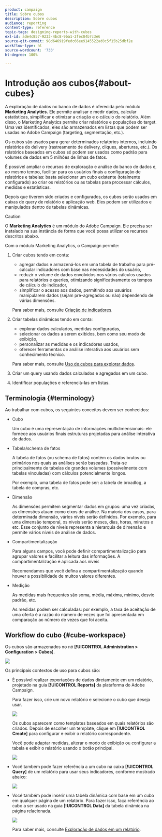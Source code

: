 ```yaml
---
product: campaign
title: Sobre cubos
description: Sobre cubos
audience: reporting
content-type: reference
topic-tags: designing-reports-with-cubes
exl-id: ade4c857-9233-4bc8-9ba1-2fec84b7c3e6
source-git-commit: 98d646919fedc66ee9145522ad0c5f15b25dbf2e
workflow-type: ht
source-wordcount: '733'
ht-degree: 100%

---
```


# Introdução aos cubos{#about-cubes}

A exploração de dados no banco de dados é oferecida pelo módulo **Marketing Analytics.** Ele permite analisar e medir dados, calcular estatísticas, simplificar e otimizar a criação e o cálculo do relatório. Além disso, o Marketing Analytics permite criar relatórios e populações do target. Uma vez identificados, eles são armazenados em listas que podem ser usadas no Adobe Campaign (targeting, segmentação, etc.).

Os cubos são usados para gerar determinados relatórios internos, incluindo relatórios do delivery (rastreamento de delivery, cliques, aberturas, etc.). Os relatórios baseados em cubos só podem ser usados como padrão para volumes de dados em 5 milhões de linhas de fatos.

É possível ampliar o recursos de exploração e análise do banco de dados e, ao mesmo tempo, facilitar para os usuários finais a configuração de relatórios e tabelas: basta selecionar um cubo existente (totalmente configurado) ao criar os relatórios ou as tabelas para processar cálculos, medidas e estatísticas.

Depois que tiverem sido criados e configurados, os cubos serão usados em caixas de query de relatório e aplicação web. Eles podem ser utilizados e manipulados dentro de tabelas dinâmicas.

>[!CAUTION]
>
>O **Marketing Analytics** é um módulo do Adobe Campaign. Ele precisa ser instalado na sua instância de forma que você possa utilizar os recursos descritos abaixo.

Com o módulo Marketing Analytics, o Campaign permite:

1. Criar cubos tendo em conta:

   * agregar dados e armazená-los em uma tabela de trabalho para pré-calcular indicadores com base nas necessidades do usuário,
   * reduzir o volume de dados envolvidos nos vários cálculos usados para relatórios e queries, otimizando significativamente os tempos de cálculo do indicador,
   * simplificar o acesso aos dados, permitindo aos usuários manipularem dados (sejam pré-agregados ou não) dependendo de várias dimensões.

   Para saber mais, consulte [Criação de indicadores](../../reporting/using/creating-indicators.md).

1. Criar tabelas dinâmicas tendo em conta:

   * explorar dados calculados, medidas configuradas,
   * selecionar os dados a serem exibidos, bem como seu modo de exibição,
   * personalizar as medidas e os indicadores usados,
   * oferecer ferramentas de análise interativa aos usuários sem conhecimento técnico.

   Para saber mais, consulte [Uso de cubos para explorar dados](../../reporting/using/using-cubes-to-explore-data.md).

1. Criar um query usando dados calculados e agregados em um cubo.
1. Identificar populações e referenciá-las em listas.

## Terminologia {#terminology}

Ao trabalhar com cubos, os seguintes conceitos devem ser conhecidos:

* Cubo

   Um cubo é uma representação de informações multidimensionais: ele fornece aos usuários finais estruturas projetadas para análise interativa de dados.

* Tabela/schema de fatos

   A tabela de fatos (ou schema de fatos) contém os dados brutos ou primários nos quais as análises serão baseadas. Trata-se principalmente de tabelas de grandes volumes (possivelmente com tabelas vinculadas) com cálculos potencialmente longos.

   Por exemplo, uma tabela de fatos pode ser: a tabela de broadlog, a tabela de compras, etc.

* Dimensão

   As dimensões permitem segmentar dados em grupos: uma vez criadas, as dimensões atuam como eixos de análise. Na maioria dos casos, para determinada dimensão, vários níveis serão definidos. Por exemplo, para uma dimensão temporal, os níveis serão meses, dias, horas, minutos e etc. Esse conjunto de níveis representa a hierarquia de dimensão e permite vários níveis de análise de dados.

* Compartimentalização

   Para alguns campos, você pode definir compartimentalização para agrupar valores e facilitar a leitura das informações. A compartimentalização é aplicada aos níveis

   Recomendamos que você defina a compartimentalização quando houver a possibilidade de muitos valores diferentes.

* Medição

   As medidas mais frequentes são soma, média, máxima, mínimo, desvio padrão, etc.

   As medidas podem ser calculadas: por exemplo, a taxa de aceitação de uma oferta é a razão do número de vezes que foi apresentada em comparação ao número de vezes que foi aceita.

## Workflow do cubo {#cube-workspace}

Os cubos são armazenados no nó **[!UICONTROL Administration > Configuration > Cubes]**.

![](assets/s_advuser_cube_node.png)

Os principais contextos de uso para cubos são:

* É possível realizar exportações de dados diretamente em um relatório, projetado na guia **[!UICONTROL Reports]** da plataforma do Adobe Campaign.

   Para fazer isso, crie um novo relatório e selecione o cubo que deseja usar.

   ![](assets/cube_create_new.png)

   Os cubos aparecem como templates baseados em quais relatórios são criados. Depois de escolher um template, clique em **[!UICONTROL Create]** para configurar e exibir o relatório correspondente.

   Você pode adaptar medidas, alterar o modo de exibição ou configurar a tabela e exibir o relatório usando o botão principal.

   ![](assets/cube_display_new.png)

* Você também pode fazer referência a um cubo na caixa **[!UICONTROL Query]** de um relatório para usar seus indicadores, conforme mostrado abaixo:

   ![](assets/s_advuser_query_using_a_cube.png)

* Você também pode inserir uma tabela dinâmica com base em um cubo em qualquer página de um relatório. Para fazer isso, faça referência ao cubo a ser usado na guia **[!UICONTROL Data]** da tabela dinâmica na página relacionada.

   ![](assets/s_advuser_cube_in_report.png)

   Para saber mais, consulte [Exploração de dados em um relatório](../../reporting/using/using-cubes-to-explore-data.md#exploring-the-data-in-a-report).
